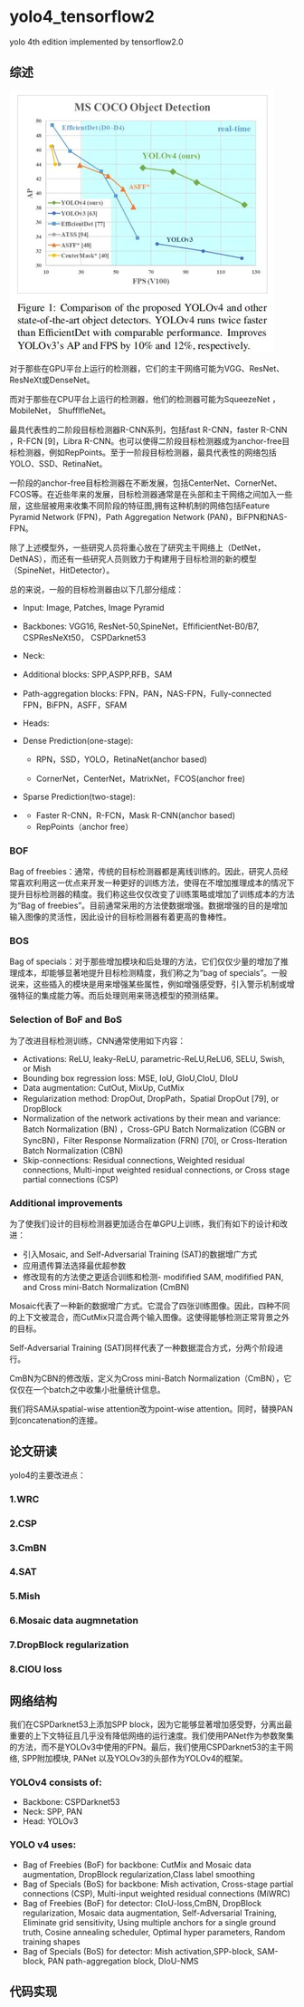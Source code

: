 # yolo4_tensorflow2
yolo 4th edition  implemented by tensorflow2.0

## 综述

![img](README.assets/640.webp)

对于那些在GPU平台上运行的检测器，它们的主干网络可能为VGG、ResNet、ResNeXt或DenseNet。

而对于那些在CPU平台上运行的检测器，他们的检测器可能为SqueezeNet ，MobileNet， ShufflfleNet。

最具代表性的二阶段目标检测器R-CNN系列，包括fast R-CNN，faster R-CNN ，R-FCN [9]，Libra R-CNN。也可以使得二阶段目标检测器成为anchor-free目标检测器，例如RepPoints。至于一阶段目标检测器，最具代表性的网络包括YOLO、SSD、RetinaNet。

一阶段的anchor-free目标检测器在不断发展，包括CenterNet、CornerNet、FCOS等。在近些年来的发展，目标检测器通常是在头部和主干网络之间加入一些层，这些层被用来收集不同阶段的特征图,拥有这种机制的网络包括Feature Pyramid Network (FPN)，Path Aggregation Network (PAN)，BiFPN和NAS-FPN。

除了上述模型外，一些研究人员将重心放在了研究主干网络上（DetNet，DetNAS），而还有一些研究人员则致力于构建用于目标检测的新的模型（SpineNet，HitDetector）。

总的来说，一般的目标检测器由以下几部分组成：

- Input: Image, Patches, Image Pyramid

- Backbones: VGG16, ResNet-50,SpineNet，EffificientNet-B0/B7, CSPResNeXt50， CSPDarknet53

- Neck:

- Additional blocks: SPP,ASPP,RFB，SAM

- Path-aggregation blocks: FPN，PAN，NAS-FPN，Fully-connected FPN，BiFPN，ASFF，SFAM

- Heads:

- Dense Prediction(one-stage):

  - RPN，SSD，YOLO，RetinaNet(anchor based)

  - CornerNet，CenterNet，MatrixNet，FCOS(anchor free)

-  Sparse Prediction(two-stage):

- - Faster R-CNN，R-FCN，Mask R-CNN(anchor based)
  - RepPoints（anchor free）

### BOF

Bag of freebies：通常，传统的目标检测器都是离线训练的。因此，研究人员经常喜欢利用这一优点来开发一种更好的训练方法，使得在不增加推理成本的情况下提升目标检测器的精度。我们称这些仅仅改变了训练策略或增加了训练成本的方法为“Bag of freebies”。目前通常采用的方法使数据增强。数据增强的目的是增加输入图像的灵活性，因此设计的目标检测器有着更高的鲁棒性。

### BOS

Bag of specials：对于那些增加模块和后处理的方法，它们仅仅少量的增加了推理成本，却能够显著地提升目标检测精度，我们称之为“bag of specials”。一般说来，这些插入的模块是用来增强某些属性，例如增强感受野，引入警示机制或增强特征的集成能力等。而后处理则用来筛选模型的预测结果。

### Selection of BoF and BoS

为了改进目标检测训练，CNN通常使用如下内容：

- Activations: ReLU, leaky-ReLU, parametric-ReLU,ReLU6, SELU, Swish, or Mish
- Bounding box regression loss: MSE, IoU, GIoU,CIoU, DIoU
- Data augmentation: CutOut, MixUp, CutMix
- Regularization method: DropOut, DropPath，Spatial DropOut [79], or DropBlock
- Normalization of the network activations by their mean and variance: Batch Normalization (BN) ，Cross-GPU Batch Normalization (CGBN or SyncBN)，Filter Response Normalization (FRN) [70], or Cross-Iteration Batch Normalization (CBN)
- Skip-connections: Residual connections, Weighted residual connections, Multi-input weighted residual connections, or Cross stage partial connections (CSP)

### Additional improvements

为了使我们设计的目标检测器更加适合在单GPU上训练，我们有如下的设计和改进：

- 引入Mosaic, and Self-Adversarial Training (SAT)的数据增广方式
- 应用遗传算法选择最优超参数
- 修改现有的方法使之更适合训练和检测- modifified SAM, modifified PAN, and Cross mini-Batch Normalization (CmBN)

Mosaic代表了一种新的数据增广方式。它混合了四张训练图像。因此，四种不同的上下文被混合，而CutMix只混合两个输入图像。这使得能够检测正常背景之外的目标。

Self-Adversarial Training (SAT)同样代表了一种数据混合方式，分两个阶段进行。

CmBN为CBN的修改版，定义为Cross mini-Batch Normalization（CmBN），它仅仅在一个batch之中收集小批量统计信息。

我们将SAM从spatial-wise attention改为point-wise attention。同时，替换PAN到concatenation的连接。

## 论文研读

yolo4的主要改进点：

### 1.WRC



### 2.CSP





### 3.CmBN



### 4.SAT



### 5.Mish



### 6.Mosaic data augmnetation



### 7.DropBlock regularization



### 8.CIOU loss



## 网络结构

我们在CSPDarknet53上添加SPP block，因为它能够显著增加感受野，分离出最重要的上下文特征且几乎没有降低网络的运行速度。我们使用PANet作为参数聚集的方法，而不是YOLOv3中使用的FPN。最后，我们使用CSPDarknet53的主干网络, SPP附加模块, PANet 以及YOLOv3的头部作为YOLOv4的框架。

### YOLOv4 consists of:

- Backbone: CSPDarknet53
- Neck: SPP, PAN
- Head: YOLOv3

### YOLO v4 uses:

- Bag of Freebies (BoF) for backbone: CutMix and Mosaic data augmentation, DropBlock regularization,Class label smoothing
- Bag of Specials (BoS) for backbone: Mish activation, Cross-stage partial connections (CSP), Multi-input weighted residual connections (MiWRC)
- Bag of Freebies (BoF) for detector: CIoU-loss,CmBN, DropBlock regularization, Mosaic data augmentation, Self-Adversarial Training, Eliminate grid sensitivity, Using multiple anchors for a single ground truth, Cosine annealing scheduler, Optimal hyper parameters, Random training shapes
- Bag of Specials (BoS) for detector: Mish activation,SPP-block, SAM-block, PAN path-aggregation block, DIoU-NMS

## 代码实现

